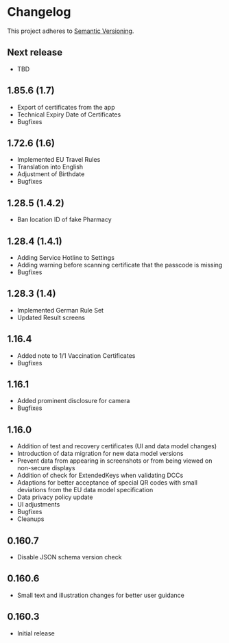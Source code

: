 # Changelog

This project adheres to [Semantic Versioning](https://semver.org/spec/v2.0.0.html).

## Next release

* TBD

## 1.85.6 (1.7)

* Export of certificates from the app
* Technical Expiry Date of Certificates
* Bugfixes

## 1.72.6 (1.6)

* Implemented EU Travel Rules
* Translation into English
* Adjustment of Birthdate
* Bugfixes

## 1.28.5 (1.4.2)

* Ban location ID of fake Pharmacy

## 1.28.4 (1.4.1)

* Adding Service Hotline to Settings
* Adding warning before scanning certificate that the passcode is missing
* Bugfixes

## 1.28.3 (1.4)

* Implemented German Rule Set
* Updated Result screens

## 1.16.4

* Added note to 1/1 Vaccination Certificates
* Bugfixes

## 1.16.1

* Added prominent disclosure for camera
* Bugfixes

## 1.16.0

* Addition of test and recovery certificates (UI and data model changes)
* Introduction of data migration for new data model versions
* Prevent data from appearing in screenshots or from being viewed on non-secure displays
* Addition of check for ExtendedKeys when validating DCCs
* Adaptions for better acceptance of special QR codes with small deviations from the EU data model specification
* Data privacy policy update
* UI adjustments
* Bugfixes
* Cleanups

## 0.160.7

* Disable JSON schema version check

## 0.160.6

* Small text and illustration changes for better user guidance

## 0.160.3

* Initial release
